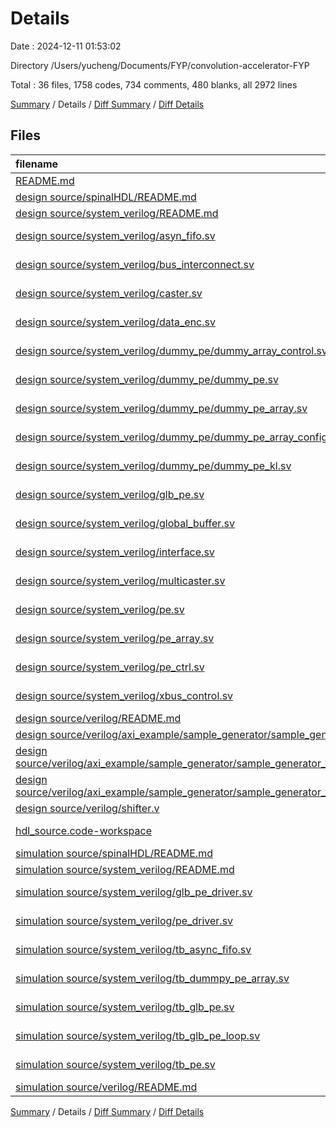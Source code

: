 # Details

Date : 2024-12-11 01:53:02

Directory /Users/yucheng/Documents/FYP/convolution-accelerator-FYP

Total : 36 files,  1758 codes, 734 comments, 480 blanks, all 2972 lines

[Summary](results.md) / Details / [Diff Summary](diff.md) / [Diff Details](diff-details.md)

## Files
| filename | language | code | comment | blank | total |
| :--- | :--- | ---: | ---: | ---: | ---: |
| [README.md](/README.md) | Markdown | 48 | 0 | 15 | 63 |
| [design source/spinalHDL/README.md](/design%20source/spinalHDL/README.md) | Markdown | 1 | 0 | 2 | 3 |
| [design source/system_verilog/README.md](/design%20source/system_verilog/README.md) | Markdown | 1 | 0 | 2 | 3 |
| [design source/system_verilog/asyn_fifo.sv](/design%20source/system_verilog/asyn_fifo.sv) | System Verilog | 71 | 30 | 15 | 116 |
| [design source/system_verilog/bus_interconnect.sv](/design%20source/system_verilog/bus_interconnect.sv) | System Verilog | 0 | 0 | 3 | 3 |
| [design source/system_verilog/caster.sv](/design%20source/system_verilog/caster.sv) | System Verilog | 35 | 21 | 6 | 62 |
| [design source/system_verilog/data_enc.sv](/design%20source/system_verilog/data_enc.sv) | System Verilog | 20 | 21 | 10 | 51 |
| [design source/system_verilog/dummy_pe/dummy_array_control.sv](/design%20source/system_verilog/dummy_pe/dummy_array_control.sv) | System Verilog | 3 | 20 | 1 | 24 |
| [design source/system_verilog/dummy_pe/dummy_pe.sv](/design%20source/system_verilog/dummy_pe/dummy_pe.sv) | System Verilog | 60 | 34 | 23 | 117 |
| [design source/system_verilog/dummy_pe/dummy_pe_array.sv](/design%20source/system_verilog/dummy_pe/dummy_pe_array.sv) | System Verilog | 86 | 37 | 17 | 140 |
| [design source/system_verilog/dummy_pe/dummy_pe_array_configurable.sv](/design%20source/system_verilog/dummy_pe/dummy_pe_array_configurable.sv) | System Verilog | 85 | 49 | 41 | 175 |
| [design source/system_verilog/dummy_pe/dummy_pe_kl.sv](/design%20source/system_verilog/dummy_pe/dummy_pe_kl.sv) | System Verilog | 39 | 23 | 12 | 74 |
| [design source/system_verilog/glb_pe.sv](/design%20source/system_verilog/glb_pe.sv) | System Verilog | 29 | 22 | 7 | 58 |
| [design source/system_verilog/global_buffer.sv](/design%20source/system_verilog/global_buffer.sv) | System Verilog | 29 | 21 | 8 | 58 |
| [design source/system_verilog/interface.sv](/design%20source/system_verilog/interface.sv) | System Verilog | 232 | 42 | 77 | 351 |
| [design source/system_verilog/multicaster.sv](/design%20source/system_verilog/multicaster.sv) | System Verilog | 69 | 46 | 32 | 147 |
| [design source/system_verilog/pe.sv](/design%20source/system_verilog/pe.sv) | System Verilog | 102 | 40 | 20 | 162 |
| [design source/system_verilog/pe_array.sv](/design%20source/system_verilog/pe_array.sv) | System Verilog | 38 | 21 | 9 | 68 |
| [design source/system_verilog/pe_ctrl.sv](/design%20source/system_verilog/pe_ctrl.sv) | System Verilog | 79 | 0 | 12 | 91 |
| [design source/system_verilog/xbus_control.sv](/design%20source/system_verilog/xbus_control.sv) | System Verilog | 41 | 21 | 14 | 76 |
| [design source/verilog/README.md](/design%20source/verilog/README.md) | Markdown | 1 | 0 | 2 | 3 |
| [design source/verilog/axi_example/sample_generator/sample_generator_v1_0.v](/design%20source/verilog/axi_example/sample_generator/sample_generator_v1_0.v) | Verilog | 53 | 14 | 17 | 84 |
| [design source/verilog/axi_example/sample_generator/sample_generator_v1_0_M_AXIS.v](/design%20source/verilog/axi_example/sample_generator/sample_generator_v1_0_M_AXIS.v) | Verilog | 122 | 72 | 35 | 229 |
| [design source/verilog/axi_example/sample_generator/sample_generator_v1_0_S_AXIS.v](/design%20source/verilog/axi_example/sample_generator/sample_generator_v1_0_S_AXIS.v) | Verilog | 97 | 51 | 20 | 168 |
| [design source/verilog/shifter.v](/design%20source/verilog/shifter.v) | Verilog | 28 | 5 | 6 | 39 |
| [hdl_source.code-workspace](/hdl_source.code-workspace) | JSON with Comments | 12 | 0 | 0 | 12 |
| [simulation source/spinalHDL/README.md](/simulation%20source/spinalHDL/README.md) | Markdown | 1 | 0 | 2 | 3 |
| [simulation source/system_verilog/README.md](/simulation%20source/system_verilog/README.md) | Markdown | 1 | 0 | 1 | 2 |
| [simulation source/system_verilog/glb_pe_driver.sv](/simulation%20source/system_verilog/glb_pe_driver.sv) | System Verilog | 46 | 21 | 6 | 73 |
| [simulation source/system_verilog/pe_driver.sv](/simulation%20source/system_verilog/pe_driver.sv) | System Verilog | 39 | 16 | 5 | 60 |
| [simulation source/system_verilog/tb_async_fifo.sv](/simulation%20source/system_verilog/tb_async_fifo.sv) | System Verilog | 64 | 13 | 13 | 90 |
| [simulation source/system_verilog/tb_dummpy_pe_array.sv](/simulation%20source/system_verilog/tb_dummpy_pe_array.sv) | System Verilog | 71 | 31 | 16 | 118 |
| [simulation source/system_verilog/tb_glb_pe.sv](/simulation%20source/system_verilog/tb_glb_pe.sv) | System Verilog | 46 | 21 | 8 | 75 |
| [simulation source/system_verilog/tb_glb_pe_loop.sv](/simulation%20source/system_verilog/tb_glb_pe_loop.sv) | System Verilog | 70 | 21 | 11 | 102 |
| [simulation source/system_verilog/tb_pe.sv](/simulation%20source/system_verilog/tb_pe.sv) | System Verilog | 38 | 21 | 11 | 70 |
| [simulation source/verilog/README.md](/simulation%20source/verilog/README.md) | Markdown | 1 | 0 | 1 | 2 |

[Summary](results.md) / Details / [Diff Summary](diff.md) / [Diff Details](diff-details.md)